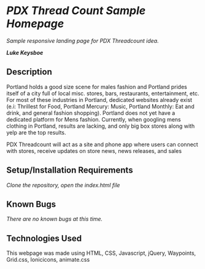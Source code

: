 # _PDX Thread Count Sample Homepage_

_Sample responsive landing page for PDX Threadcount idea._

_**Luke Keysboe**_

## Description

Portland holds a good size scene for males fashion and Portland prides itself of a city full of local misc. stores, bars, restaurants, entertainment, etc. For most of these ​industries in Portland, dedicated websites already exist (e.i: Thrillest for Food, Portland Mercury: Music, Portland Monthly: Eat and drink, and general fashion shopping). Portland does not yet have a dedicated platform for Mens fashion. Currently, when googling mens clothing in Portland, results are lacking, and only big box stores along with yelp are the top results.

PDX Threadcount will act as a site and phone app where users can connect with stores, receive updates on store news, news releases, and sales


## Setup/Installation Requirements

_Clone the repository,_
_open the index.html file_

## Known Bugs

_There are no known bugs at this time._

## Technologies Used

This webpage was made using HTML, CSS, Javascript, jQuery,  Waypoints, Grid.css, Ionicicons, animate.css
